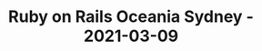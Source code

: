 ---
layout: post
title: Ruby on Rails Oceania Sydney - 2021-03-09
datetime: 2021-03-09 18:00:00.000000000 -05:00
name: Ruby on Rails Oceania Sydney
external_url: https://www.meetup.com/Ruby-On-Rails-Oceania-Sydney/events/hlnmbsyccfbmb/
year_month: 2021-03
---